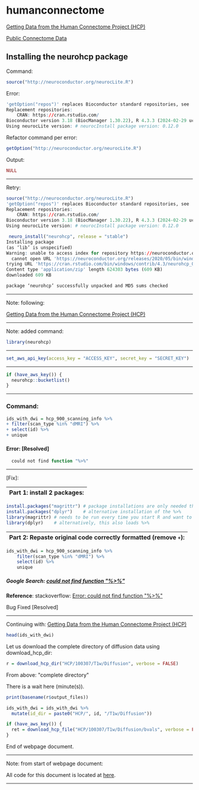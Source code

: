 # humanconnectome

[Getting Data from the Human Connectome Project (HCP)](https://cran.r-project.org/web/packages/neurohcp/vignettes/hcp.html)

[Public Connectome Data](https://db.humanconnectome.org/)

## Installing the neurohcp package

Command:

```r
source("http://neuroconductor.org/neurocLite.R")
```

Error:

```r
'getOption("repos")' replaces Bioconductor standard repositories, see 'help("repositories", package = "BiocManager")' for details.
Replacement repositories:
    CRAN: https://cran.rstudio.com/
Bioconductor version 3.18 (BiocManager 1.30.22), R 4.3.3 (2024-02-29 ucrt)
Using neurocLite version: # neurocInstall package version: 0.12.0
```

Refactor command per error:

```r
getOption("http://neuroconductor.org/neurocLite.R")
```

Output:

```r
NULL
```

____

Retry:

```r
source("http://neuroconductor.org/neurocLite.R")
'getOption("repos")' replaces Bioconductor standard repositories, see 'help("repositories", package = "BiocManager")' for details.
Replacement repositories:
    CRAN: https://cran.rstudio.com/
Bioconductor version 3.18 (BiocManager 1.30.22), R 4.3.3 (2024-02-29 ucrt)
Using neurocLite version: # neurocInstall package version: 0.12.0
```

```r
 neuro_install("neurohcp", release = "stable")
Installing package
(as ‘lib’ is unspecified)
Warning: unable to access index for repository https://neuroconductor.org/releases/2020/05/bin/windows/contrib/4.3:
  cannot open URL 'https://neuroconductor.org/releases/2020/05/bin/windows/contrib/4.3/PACKAGES'
trying URL 'https://cran.rstudio.com/bin/windows/contrib/4.3/neurohcp_0.9.0.zip'
Content type 'application/zip' length 624303 bytes (609 KB)
downloaded 609 KB

package ‘neurohcp’ successfully unpacked and MD5 sums checked
```

____

Note: following:

[Getting Data from the Human Connectome Project (HCP)](https://cran.r-project.org/web/packages/neurohcp/vignettes/hcp.html)

____

Note: added command:

```r
library(neurohcp)
```

____

```r
set_aws_api_key(access_key = "ACCESS_KEY", secret_key = "SECRET_KEY")
```

____


```r
if (have_aws_key()) {
  neurohcp::bucketlist()
}
```

____

### Command:

```r
ids_with_dwi = hcp_900_scanning_info %>% 
+ filter(scan_type %in% "dMRI") %>%
+ select(id) %>%
+ unique
```

#### Error: [Resolved]

```r
  could not find function "%>%"
```

____

[Fix]:

|Part 1: install 2 packages:|
|------------------------------------------------------------------------|

```r
install.packages("magrittr") # package installations are only needed the first time you use it
install.packages("dplyr")    # alternative installation of the %>%
library(magrittr) # needs to be run every time you start R and want to use %>%
library(dplyr)    # alternatively, this also loads %>%
```

|Part 2: Repaste original code correctly formatted (remove <kbd>+</kbd>):|
|------------------------------------------------------------------------|

```r
ids_with_dwi = hcp_900_scanning_info %>% 
    filter(scan_type %in% "dMRI") %>%
    select(id) %>%
    unique
```

##### Google Search: [could not find function "%>%"](https://www.google.com/search?q=could+not+find+function+%22%25%3E%25%22&oq=could+not+find+function+%22%25%3E%25%22&gs_lcrp=EgZjaHJvbWUyBggAEEUYOTIHCAEQABiABDIHCAIQABiABDIHCAMQABiABDIHCAQQABiABDIHCAUQABiABDIHCAYQABiABDIHCAcQABiABDIHCAgQABiABDIHCAkQABiABNIBBzg5MmowajeoAgCwAgA&sourceid=chrome&ie=UTF-8)

**Reference**: stackoverflow: [Error: could not find function "%>%"](https://stackoverflow.com/questions/30248583/error-could-not-find-function)

Bug Fixed [Resolved]

____

Continuing with: [Getting Data from the Human Connectome Project (HCP)](https://cran.r-project.org/web/packages/neurohcp/vignettes/hcp.html)

```r
head(ids_with_dwi)
```

Let us download the complete directory of diffusion data using download_hcp_dir:

```r
r = download_hcp_dir("HCP/100307/T1w/Diffusion", verbose = FALSE)
```

From above: "complete directory"

There is a wait here (minute(s)).

```r
print(basename(r$output_files))
```

```r
ids_with_dwi = ids_with_dwi %>% 
  mutate(id_dir = paste0("HCP/", id, "/T1w/Diffusion"))
```

```r
if (have_aws_key()) {
  ret = download_hcp_file("HCP/100307/T1w/Diffusion/bvals", verbose = FALSE)
}
```

End of webpage document.

____

Note: from start of webpage document:

All code for this document is located at [here](https://raw.githubusercontent.com/muschellij2/neuroc/master/neurohcp/index.R).

____
